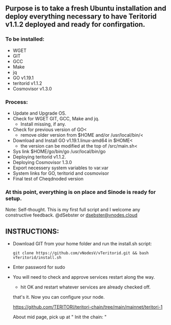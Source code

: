 ## Purpose is to take a fresh Ubuntu installation and deploy everything necessary to have Teritorid v1.1.2 deployed and ready for confirgation.



### To be installed:
- WGET
- GIT
- GCC
- Make
- jq
- GO v1.19.1
- teritorid v1.1.2
- Cosmovisor v1.3.0




### Process: 
   - Update and Upgrade OS. 
- Check for WGET GIT, GCC, Make and jq.
    - Install missing, if any. 
- Check for previous version of GO<
    - remove older version from $HOME and/or /usr/local/bin/<
- Download and Install GO v1.19.1.linux-amd64 in $HOME<
    - the version can be modified at the top of /src/main.sh<
- Sys link $HOME/go/bin/go /usr/local/bin/go
- Deploying teritorid v1.1.2.
- Deploying Cosmovisor 1.3.0
- Export necessery system variables to var.var
- System links for GO, teritorid and cosmovisor
- Final test of Cheqdnoded version
  
### At this point, everything is on place and Sinode is ready for setup. 
 

Note: Self-thought. This is my first full script and I welcome any constructive feedback. @dSebster or dsebster@vnodes.cloud




## INSTRUCTIONS:
- Download GIT from your home folder and run the install.sh script:
   ```
   git clone https://github.com/vNodesV/vTeritorid.git && bash vTeritorid/install.sh
   ``` 
- Enter password for sudo
- You will need to check and approve services restart along the way. 
   - hit OK and restart whatever services are already checked off.
  
  that's it. Now you can configure your node. 
  
  https://github.com/TERITORI/teritori-chain/tree/main/mainnet/teritori-1
  
  About mid page, pick up at " Init the chain: "
    
